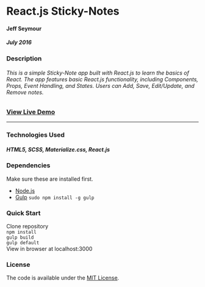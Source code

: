 # React.js Sticky-Notes
#### Jeff Seymour
##### July 2016

### Description
###### This is a simple Sticky-Note app built with React.js to learn the basics of React. The app features basic React.js functionality, including Components, Props, Event Handling, and States. Users can Add, Save, Edit/Update, and Remove notes.

### [View Live Demo](http://jeffsdev.github.io/React-StickyNotes/)

---

### Technologies Used
##### HTML5, SCSS, Materialize.css, React.js 

### Dependencies
Make sure these are installed first.

* [Node.js](http://nodejs.org)
* [Gulp](http://gulpjs.com) `sudo npm install -g gulp`

### Quick Start
Clone repository  
```npm install```  
```gulp build```  
```gulp default```  
View in browser at localhost:3000

### License
The code is available under the [MIT License](LICENSE.md).
